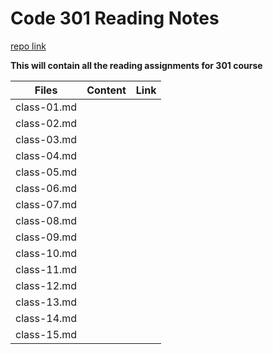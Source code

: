 # Code 301 Reading Notes
 [repo link](https://github.com/hayashibli/reading-notes301) 

 **This will contain all the reading assignments for 301 course**

|     Files    |              Content                   |                       Link                             |
|  ----------  |          :------------:                |                      ------:                           |
| class-01.md  |                                        |                                                        |
| class-02.md  |                                        |                                                        |
| class-03.md  |                                        |                                                        |               
| class-04.md  |                                        |                                                        |
| class-05.md  |                                        |                                                        |
| class-06.md  |                                        |                                                        |
| class-07.md  |                                        |                                                        |
| class-08.md  |                                        |                                                        |
| class-09.md  |                                        |                                                        |
| class-10.md  |                                        |                                                        |
| class-11.md  |                                        |                                                        |
| class-12.md  |                                        |                                                        | 
| class-13.md  |                                        |                                                        |
| class-14.md  |                                        |                                                        |
| class-15.md  |                                        |                                                        |
